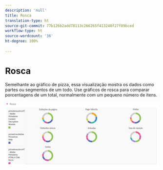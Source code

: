 ```yaml
---
description: 'null'
title: Rosca
translation-type: ht
source-git-commit: 77b126b2add78113c266265f413240f27f89bced
workflow-type: ht
source-wordcount: '36'
ht-degree: 100%

---
```



# Rosca

Semelhante ao gráfico de pizza, essa visualização mostra os dados como partes ou segmentos de um todo. Use gráficos de rosca para comparar porcentagens de um total, normalmente com um pequeno número de itens.

![](assets/donut.png)

